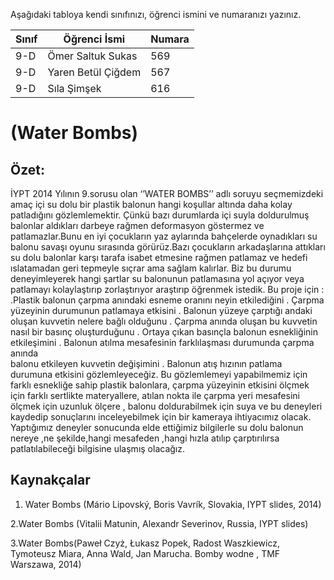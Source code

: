 

Aşağıdaki tabloya kendi sınıfınızı, öğrenci ismini ve numaranızı yazınız. 

Sınıf | Öğrenci İsmi  | Numara
-------|----------------|--------
9-D   | Ömer Saltuk Sukas | 569
9-D   | Yaren Betül Çiğdem | 567
9-D   |Sıla Şimşek|616

#  (Water Bombs)
## Özet:
İYPT   2014 Yılının 9.sorusu olan  ‘’WATER  BOMBS’’ adlı  soruyu seçmemizdeki amaç içi su dolu bir plastik balonun  hangi koşullar altında  daha kolay patladığını gözlemlemektir. Çünkü bazı durumlarda içi suyla doldurulmuş balonlar aldıkları darbeye rağmen deformasyon göstermez ve patlamazlar.Bunu en iyi çocukların yaz aylarında bahçelerde oynadıkları su balonu savaşı oyunu sırasında görürüz.Bazı çocukların arkadaşlarına attıkları su dolu balonlar karşı tarafa isabet etmesine rağmen patlamaz ve hedefi ıslatamadan geri tepmeyle sıçrar ama sağlam kalırlar.
                Biz bu durumu deneyimleyerek hangi şartlar su balonunun patlamasına yol açıyor veya patlamayı kolaylaştırıp zorlaştırıyor araştırıp öğrenmek istedik.
                  Bu proje için : .Plastik balonun çarpma anındaki esneme oranını neyin etkilediğini
                                           . Çarpma yüzeyinin durumunun patlamaya etkisini
                                            .  Balonun yüzeye çarptığı andaki oluşan kuvvetin nelere bağlı olduğunu
                                            . Çarpma anında oluşan bu kuvvetin nasıl bir basınç oluşturduğunu
                                            . Ortaya çıkan basınçla balonun esnekliğinin   etkileşimini
                                            . Balonun atılma mesafesinin farklılaşması durumunda çarpma anında          
                                              balonu  etkileyen kuvvetin değişimini
                                            .  Balonun atış hızının patlama durumuna etkisini   gözlemleyeceğiz.
            Bu gözlemlemeyi yapabilmemiz için farklı esnekliğe sahip plastik balonlara, çarpma yüzeyinin etkisini ölçmek için farklı sertlikte materyallere, atılan nokta ile çarpma yeri mesafesini ölçmek için uzunluk ölçere , balonu doldurabilmek  için suya  ve bu deneyleri kaydedip sonuçlarını inceleyebilmek için bir kameraya ihtiyacımız olacak.
          Yaptığımız deneyler sonucunda elde ettiğimiz bilgilerle su dolu balonun nereye ,ne şekilde,hangi mesafeden ,hangi hızla atılıp çarptırılırsa patlatılabileceği bilgisine ulaşmış olacağız.


 

## Kaynakçalar  
1. Water Bombs (Mário Lipovský, Boris Vavrík, Slovakia, IYPT slides, 2014)

2.Water Bombs (Vitalii Matunin, Alexandr Severinov, Russia, IYPT slides)

3.Water Bombs(Paweł Czyż, Łukasz Popek, Radost Waszkiewicz, Tymoteusz Miara, Anna Wald, Jan Marucha. Bomby wodne , TMF Warszawa, 2014)
 

